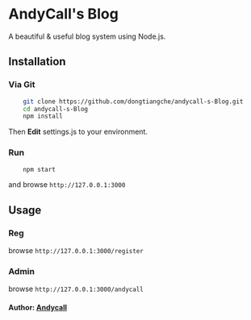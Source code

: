 # AndyCall's Blog

A beautiful & useful blog system using Node.js.

## Installation

### Via Git

``` bash
    git clone https://github.com/dongtiangche/andycall-s-Blog.git
    cd andycall-s-Blog
    npm install
```

Then **Edit** settings.js to your environment.
### Run

``` bash
	npm start
```

and browse ```http://127.0.0.1:3000```

## Usage
### Reg
browse ```http://127.0.0.1:3000/register```  


### Admin
browse ```http://127.0.0.1:3000/andycall```


#### Author: [Andycall][0]

[0]: http://blog.andycall.net
[1]: https://github.com/dongtiangche
